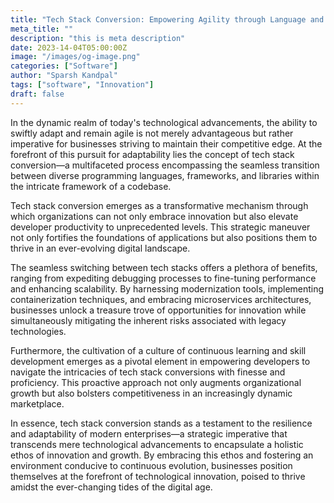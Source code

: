 ```yaml
---
title: "Tech Stack Conversion: Empowering Agility through Language and Framework Flexibility"
meta_title: ""
description: "this is meta description"
date: 2023-14-04T05:00:00Z
image: "/images/og-image.png"
categories: ["Software"]
author: "Sparsh Kandpal"
tags: ["software", "Innovation"]
draft: false
---
```



In the dynamic realm of today's technological advancements, the ability to swiftly adapt and remain agile is not merely advantageous but rather imperative for businesses striving to maintain their competitive edge. At the forefront of this pursuit for adaptability lies the concept of tech stack conversion—a multifaceted process encompassing the seamless transition between diverse programming languages, frameworks, and libraries within the intricate framework of a codebase.

Tech stack conversion emerges as a transformative mechanism through which organizations can not only embrace innovation but also elevate developer productivity to unprecedented levels. This strategic maneuver not only fortifies the foundations of applications but also positions them to thrive in an ever-evolving digital landscape.

The seamless switching between tech stacks offers a plethora of benefits, ranging from expediting debugging processes to fine-tuning performance and enhancing scalability. By harnessing modernization tools, implementing containerization techniques, and embracing microservices architectures, businesses unlock a treasure trove of opportunities for innovation while simultaneously mitigating the inherent risks associated with legacy technologies.

Furthermore, the cultivation of a culture of continuous learning and skill development emerges as a pivotal element in empowering developers to navigate the intricacies of tech stack conversions with finesse and proficiency. This proactive approach not only augments organizational growth but also bolsters competitiveness in an increasingly dynamic marketplace.

In essence, tech stack conversion stands as a testament to the resilience and adaptability of modern enterprises—a strategic imperative that transcends mere technological advancements to encapsulate a holistic ethos of innovation and growth. By embracing this ethos and fostering an environment conducive to continuous evolution, businesses position themselves at the forefront of technological innovation, poised to thrive amidst the ever-changing tides of the digital age.